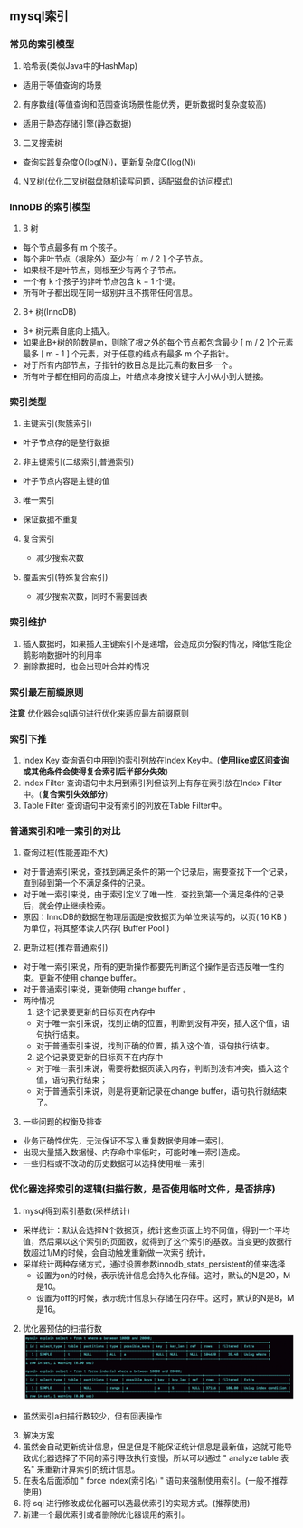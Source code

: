 ## mysql索引

### 常见的索引模型
1. 哈希表(类似Java中的HashMap)
  - 适用于等值查询的场景
2. 有序数组(等值查询和范围查询场景性能优秀，更新数据时复杂度较高)
  - 适用于静态存储引擎(静态数据)
3. 二叉搜索树
  - 查询实践复杂度O(log(N))，更新复杂度O(log(N))
4. N叉树(优化二叉树磁盘随机读写问题，适配磁盘的访问模式)

### InnoDB 的索引模型
1. B 树
  - 每个节点最多有 m 个孩子。
  - 每个非叶节点（根除外）至少有 ⌈ m / 2 ⌉ 个子节点。
  - 如果根不是叶节点，则根至少有两个子节点。
  - 一个有 k 个孩子的非叶节点包含 k − 1 个键。
  - 所有叶子都出现在同一级别并且不携带任何信息。
2. B+ 树(InnoDB)
  - B+ 树元素自底向上插入。
  - 如果此B+树的阶数是m，则除了根之外的每个节点都包含最少 [ m / 2 ]个元素最多 [ m - 1 ] 个元素，对于任意的结点有最多 m 个子指针。
  - 对于所有内部节点，子指针的数目总是比元素的数目多一个。
  - 所有叶子都在相同的高度上，叶结点本身按关键字大小从小到大链接。

### 索引类型

1. 主键索引(聚簇索引)
  - 叶子节点存的是整行数据

2. 非主键索引(二级索引,普通索引)
  - 叶子节点内容是主键的值

3. 唯一索引
  - 保证数据不重复

4. 复合索引
    - 减少搜索次数

5. 覆盖索引(特殊复合索引)
    - 减少搜索次数，同时不需要回表

### 索引维护   
1. 插入数据时，如果插入主键索引不是递增，会造成页分裂的情况，降低性能企鹅影响数据叶的利用率
2. 删除数据时，也会出现叶合并的情况

### 索引最左前缀原则
**注意** 优化器会sql语句进行优化来适应最左前缀原则

### 索引下推
1. Index Key
   查询语句中用到的索引列放在Index Key中。(**使用like或区间查询或其他条件会使得复合索引后半部分失效**)
2. Index Filter
   查询语句中未用到索引列但该列上有存在索引放在Index Filter中。(**复合索引失效部分**)
3. Table Filter
   查询语句中没有索引的列放在Table Filter中。

### 普通索引和唯一索引的对比
1. 查询过程(性能差距不大)
  - 对于普通索引来说，查找到满足条件的第一个记录后，需要查找下一个记录，直到碰到第一个不满足条件的记录。
  - 对于唯一索引来说，由于索引定义了唯一性，查找到第一个满足条件的记录后，就会停止继续检索。
  - 原因：InnoDB的数据在物理层面是按数据页为单位来读写的，以页( 16 KB )为单位，将其整体读入内存( Buffer Pool )
2. 更新过程(推荐普通索引)
  - 对于唯一索引来说，所有的更新操作都要先判断这个操作是否违反唯一性约束。更新不使用 change buffer。
  - 对于普通索引来说，更新使用 change buffer 。
  - 两种情况
    1. 这个记录要更新的目标页在内存中
      - 对于唯一索引来说，找到正确的位置，判断到没有冲突，插入这个值，语句执行结束。
      - 对于普通索引来说，找到正确的位置，插入这个值，语句执行结束。
    2. 这个记录要更新的目标页不在内存中
     - 对于唯一索引来说，需要将数据页读入内存，判断到没有冲突，插入这个值，语句执行结束；
     - 对于普通索引来说，则是将更新记录在change buffer，语句执行就结束了。
3. 一些问题的权衡及排查
  - 业务正确性优先，无法保证不写入重复数据使用唯一索引。
  - 出现大量插入数据慢、内存命中率低时，可能时唯一索引造成。
  - 一些归档或不改动的历史数据可以选择使用唯一索引

### 优化器选择索引的逻辑(**扫描行数**，是否使用临时文件，是否排序)
1. mysql得到索引基数(采样统计)
  - 采样统计：默认会选择N个数据页，统计这些页面上的不同值，得到一个平均值，然后乘以这个索引的页面数，就得到了这个索引的基数。当变更的数据行数超过1/M的时候，会自动触发重新做一次索引统计。
  - 采样统计两种存储方式，通过设置参数innodb_stats_persistent的值来选择
    - 设置为on的时候，表示统计信息会持久化存储。这时，默认的N是20，M是10。
    - 设置为off的时候，表示统计信息只存储在内存中。这时，默认的N是8，M是16。
2. 优化器预估的扫描行数
![scanningCount](https://raw.githubusercontent.com/lyjgulu/mysql/main/image/scanningCount.png)
  - 虽然索引a扫描行数较少，但有回表操作
3. 解决方案
  1. 虽然会自动更新统计信息，但是但是不能保证统计信息是最新值，这就可能导致优化器选择了不同的索引导致执行变慢，所以可以通过 " analyze  table 表名" 来重新计算索引的统计信息。 
  2. 在表名后面添加 " force index(索引名) " 语句来强制使用索引。(一般不推荐使用)
  3. 将 sql 进行修改成优化器可以选最优索引的实现方式。(推荐使用)
  4. 新建一个最优索引或者删除优化器误用的索引。